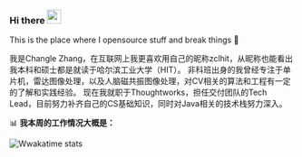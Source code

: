 ### Hi there <a href="https://www.gautamkrishnar.com/"><img src="https://media.giphy.com/media/hvRJCLFzcasrR4ia7z/giphy.gif" width="25px"></a>
This is the place where I opensource stuff and break things :rofl:

我是Changle Zhang，在互联网上我更喜欢用自己的昵称zclhit，从昵称也能看出我本科和硕士都是就读于哈尔滨工业大学（HIT）。
非科班出身的我曾经专注于单片机，雷达图像处理，以及人脑磁共振图像处理，对CV相关的算法和工程有一定的了解和实践经验。
现在我就职于Thoughtworks，担任交付团队的Tech Lead，目前努力补齐自己的CS基础知识，同时对Java相关的技术栈努力深入。

📊 **我本周的工作情况大概是：**

![Wwakatime stats](https://github-readme-stats-taupe-two.vercel.app/api/wakatime?username=changle&hide_title=true&hide_border=true&langs_count=5)
